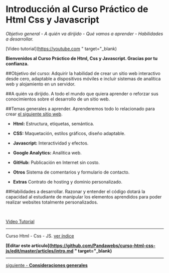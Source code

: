 # Introducción al Curso Práctico de Html Css y Javascript
*Objetivo general - A quién va dirijido - Qué vamos a aprender - Habilidades a desarrollar.*

[Video tutorial](https://youtube.com " target="_blank)

**Bienvenidos al Curso Práctico de Html, Css y Javascript. Gracias por tu confianza.**

##Objetivo del curso:
Adquirir la habilidad de crear un sitio web interactivo desde cero, adaptable a dispositivos móviles e incluír sistemas de analítica web y alojamiento en un servidor.

##A quién va dirijido.
A todo el mundo que quiera aprender o reforzar sus conocimientos sobre el desarrollo de un sitio web.

##Temas generales a aprender.
Aprenderemos todo lo relacionado para crear [el siguiente sitio web](https://agustinpfs.github.io/html-course-PW/).

- **Html:** Estructura, etiquetas, semántica.

- **CSS:** Maquetación, estilos gráficos, diseño adaptable.

- **Javascript:** Interactividad y efectos.

- **Google Analytics:** Analítica web.

- **GitHub:** Publicación en Internet sin costo.

- **Otros** Sistema de comentarios y formulario de contacto.

- **Extras** Contrato de hosting y dominio personalizado.


##Habilidades a desarrollar.
Razonar y entender el código dotará la capacidad al estudiante de manipular los elementos aprendidos para poder realizar websites totalmente personalizados.

<br>

[Video Tutorial](#)

<hr>

<span class="link-to-index-git">Curso Html - Css - JS. [ ver índice](http://pandawebs.net/curso-html-css-js/)</span>

<strong class="link-to-github">[Editar este artículo](https://github.com/Pandawebs/curso-html-css-js/edit/master/articles/intro.md " target="_blank)</strong>

<hr>

[siguiente - **Consideraciones generales**](https://github.com/Pandawebs/course-html-css-js/blob/master/articles/consideraciones-generales.md) 

